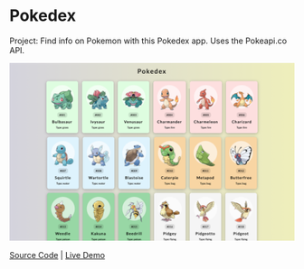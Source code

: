 # Pokedex

Project: Find info on Pokemon with this Pokedex app. Uses the Pokeapi.co API.

![cover](cover.png)

[Source Code](./README.md) | [Live Demo](https://josephgattuso.github.io/js-projects/pokedex/index)
